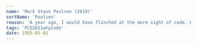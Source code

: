 ```yaml
---
name: 'Mark Staun Poulsen (2019)'
sortName: 'Poulsen'
reason: 'A year ago, I would have flinched at the mere sight of code. However now, having experienced the potential of computation and creative practices, I highly regard, and seek to understand, the use of code and computation in the art, storytelling and interactive design that I encounter every day. At the same time, code underwrites so many aspects of contemporary digital living – in multifaceted ways. This often makes me cautious and uneasy. It ultimately forces me to consider and reflect on my role as a programmer and the code I can contribute to the rest of the world. Code does matter, and as a student at Digital Design at Aarhus University I have a unique chance to explore meaning and consequences of computation in light of a creative and practical engagement with programming'
tags: 'PCD2021whyCode'
date: 1955-01-01
---
```

